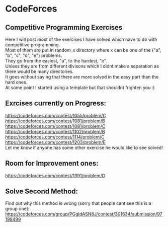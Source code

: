 # CodeForces

## Competitive Programming Exercises
Here I will post most of the exercises I have solved which have to do with competitive programming.\
Most of them are put in random_x directory where x can be one of the {"a", "b", "c", "d", "e"} problems.\
They go from the easiest, "a", to the hardest, "e".\
Unless they are from different divisons which I didnt make a separation as there would be many directories.\
It goes without saying that there are more solved in the easy part than the hard ones.\
At some point I started using a template but that shouldnt frighten you :)

## Exrcises currently on Progress:

https://codeforces.com/contest/1055/problem/C \
https://codeforces.com/contest/1081/problem/B \
https://codeforces.com/contest/1081/problem/C \
https://codeforces.com/contest/1102/problem/B \
https://codeforces.com/contest/1114/problem/C \
https://codeforces.com/contest/1203/problem/E \
Let me know if anyone has some other exercise he would like to see solved!

## Room for Improvement ones:

https://codeforces.com/contest/1391/problem/D

## Solve Second Method:

Find out why this method is wrong (sorry that people cant see this is a group one):\
https://codeforces.com/group/PGgIdASN8J/contest/301634/submission/97198499